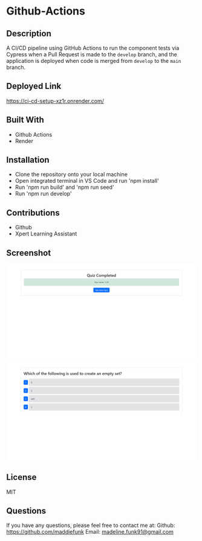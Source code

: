 # Github-Actions

## Description
A CI/CD pipeline using GitHub Actions to run the component tests via Cypress when a Pull Request is made to the `develop` branch, and the application is deployed when code is merged from `develop` to the `main` branch.

## Deployed Link
https://ci-cd-setup-xz1r.onrender.com/

## Built With
- Github Actions
- Render

## Installation 
- Clone the repository onto your local machine
- Open integrated terminal in VS Code and run 'npm install'
- Run 'npm run build' and 'npm run seed'
- Run 'npm run develop'

## Contributions
- Github
- Xpert Learning Assistant


## Screenshot
![alt text](<Screenshot 2025-05-20 200042.png>) ![alt text](<Screenshot 2025-05-20 200012.png>)
## License
MIT

## Questions
If you have any questions, please feel free to contact me at: 
Github: https://github.com/maddiefunk 
Email: madeline.funk91@gmail.com